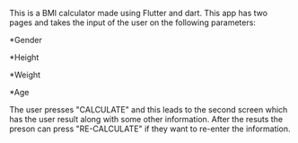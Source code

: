This is a BMI calculator made using Flutter and dart.
This app has two pages and takes the input of the user on the following parameters:

*Gender

*Height

*Weight

*Age

The user presses "CALCULATE"  and this leads to the second screen which has the user result along with some other information.
After the resuts the preson can press "RE-CALCULATE" if they want to re-enter the information.
